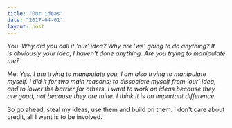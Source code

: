 ```yaml
---
title: "Our ideas"
date: "2017-04-01"
layout: post
---
```


You: _Why did you call it 'our' idea? Why are 'we' going to do anything? It is obviously your idea, I haven't done anything. Are you trying to manipulate me?_

Me: _Yes. I am trying to manipulate you, I am also trying to manipulate myself. I did it for two main reasons; to dissociate myself from 'our' idea, and to lower the barrier for others. I want to work on ideas because they are good, not because they are mine. I think it is an important difference._

So go ahead, steal my ideas, use them and build on them. I don't care about credit, all I want is to be involved.
